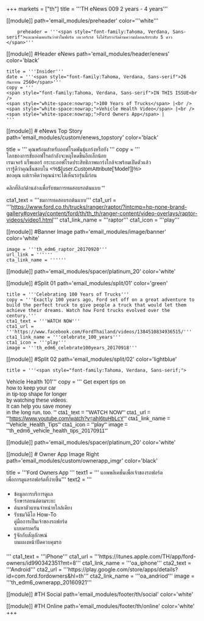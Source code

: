 +++
markets = ["th"]
title = '''TH eNews 009 2 years - 4 years'''

[[module]]
path='email_modules/preheader'
color='''white'''

		preheader = '''<span style="font-family:Tahoma, Verdana, Sans-serif">และมาค้นพบกันว่าทำไมฟอร์ด เอเวอร์เรส จึงได้รับรางวัลด้านความปลอดภัยระดับ 5 ดาว </span>'''

[[module]] #Header eNews
path='email_modules/header/enews'
color='black'

	title = '''Insider'''
	date = '''<span style="font-family:Tahoma, Verdana, Sans-serif">26 กันยายน 2560</span>'''
	copy = '''
	<span style="font-family:Tahoma, Verdana, Sans-serif">IN THIS ISSUE<br />
	<span style="white-space:nowrap;">100 Years of Trucks</span> |<br />    
	<span style="white-space:nowrap;">Vehicle Health Video</span> |<br />
    <span style="white-space:nowrap;">Ford Owners App</span> |
    '''

[[module]] # eNews Top Story
path='email_modules/custom/enews_topstory'
color='black'

title = '''
<span style="font-family:Tahoma, Verdana, Sans-serif">คุณพร้อมสำหรับออฟโรดพันธุ์แกร่งหรือยัง</span>
'''
copy = '''
<span style="font-family:Tahoma, Verdana, Sans-serif">
<span style="white-space:nowrap;">โลกของการขับออฟโรดกำลังจะหฤโหดขึ้นอีกเล็กน้อย</span>
<br/>
<span style="white-space:nowrap;">เรนเจอร์ แร็พเตอร์ กระบะออฟโรดประสิทธิภาพแกร่งใกล้จะพร้อมเปิดตัวแล้ว</span> 
<br/>
<span style="white-space:nowrap;">เรารู้ดีว่าคุณชื่นชอบใน <%${user.CustomAttribute['Model']}%></span>
<br/>
<span style="white-space:nowrap;">ของคุณ แต่เราคิดว่าคุณน่าจะได้เห็นรถรุ่นนี้ก่อน</span> 
<br/>
<br/>
<span style="white-space:nowrap;">คลิกที่ลิงก์ด้านล่างเพื่อรับชมการทดสอบรถต้นแบบ</span>
'''

cta1_text = '''<span style="font-family:Tahoma, Verdana, Sans-serif">ชมการทดสอบรถต้นแบบ</span>'''
	cta1_url = '''https://www.ford.co.th/trucks/ranger/raptor/?intcmp=hp-none-brand-gallery#overlay/content/ford/th/th_th/ranger-content/video-overlays/raptor-videos/video1.html'''
	cta1_link_name = '''raptor'''
	cta1_icon = '''play'''

[[module]] #Banner Image
path='email_modules/image/banner'
color='white'

	image = '''th_edm6_raptor_20170920'''
	url_link = ''''''
	cta_link_name = ''''''

[[module]]
path='email_modules/spacer/platinum_20'
color='white'

[[module]] #Split 01
path='email_modules/split/01'
color='green'

	title = '''Celebrating 100 Years of Trucks'''
	copy = '''Exactly 100 years ago, Ford set off on a great adventure to build the perfect truck to give people a truck that would let them achieve their dreams. Watch how Ford trucks evolved over the century.'''
	cta1_text = '''WATCH NOW'''
	cta1_url = '''https://www.facebook.com/FordThailand/videos/1384510834936515/'''
	cta1_link_name = '''celebrate_100_years'''
	cta1_icon = '''play'''
	image = '''th_edm6_celebrate100years_20170918'''

[[module]] #Split 02
path='email_modules/split/02'
color='lightblue'
    
    title = '''<span style="font-family:Tahoma, Verdana, Sans-serif;">
<span style=" white-space:nowrap;">Vehicle Health 101</span>'''
copy = '''
<span style="font-family:Tahoma, Verdana, Sans-serif">
<span style="white-space:nowrap;">Get expert tips on</span>
<br />
<span style="white-space:nowrap;">how to keep your car</span> 
<br />
<span style="white-space:nowrap;">in tip-top shape for longer</span> 
<br />
<span style="white-space:nowrap;">by watching these videos.</span>
<br />
<span style="white-space:nowrap;">It can help you save money</span> 
<br />
<span style="white-space:nowrap;">in the long run, too.</span>
'''
cta1_text = '''<span style="font-family:Tahoma, Verdana, Sans-serif">WATCH NOW</span>'''
    cta1_url = '''https://www.youtube.com/watch?v=ahI6tuHbLcY'''
	cta1_link_name = '''Vehicle_Health_Tips'''
	cta1_icon = '''play'''
	image = '''th_edm6_vehicle_health_tips_20170911'''

[[module]]
path='email_modules/spacer/platinum_20'
color='white'

[[module]] # Owner App Image Right
path='email_modules/custom/ownerapp_imgr'
color='black'

title = '''<span style="font-family:Tahoma, Verdana, Sans-serif">Ford Owners App </span>'''
text1 = '''<span style="font-family:Tahoma, Verdana, Sans-serif">
<span style="white-space:nowrap;">แอพพลิเคชั่นเพื่อเจ้าของรถฟอร์ด</span><br> 
<span style="white-space:nowrap;">เพื่อการดูแลรถฟอร์ดที่ง่ายขึ้น</span></span>'''
text2 = '''<span style="font-family:Tahoma, Verdana, Sans-serif; font-size: 14px">
<ul style="margin: 20px; padding: 0;">
<li><span style="white-space:nowrap;">ข้อมูลการบริการดูแล<br>รักษารถยนต์ตามระยะ</span></li>
<li><span style="white-space:nowrap;">ค้นหาตัวแทนจำหน่ายใกล้เคียง</span></li>
<li><span style="white-space:nowrap;">รับชมวิดีโอ How-To <br>คู่มือการเป็นเจ้าของรถฟอร์ด<br>แบบครบครัน</span></li>
<li><span style="white-space:nowrap;">รู้จักกับสัญลักษณ์<br>บนแผงหน้าปัดควบคุมรถ</span></li>
</ul>
</span>'''
	cta1_text = '''iPhone'''
	cta1_url = '''https://itunes.apple.com/TH/app/ford-owners/id990342351?mt=8'''
	cta1_link_name = '''oa_iphone'''
	cta2_text = '''Android'''
	cta2_url = '''https://play.google.com/store/apps/details?id=com.ford.fordowners&hl=th'''
	cta2_link_name = '''oa_andriod'''
	image = '''th_edm6_ownerapp_20160921'''

[[module]] #TH Social
path='email_modules/footer/th/social'
color='white'

[[module]] #TH Online
path='email_modules/footer/th/online'
color='white'
+++

